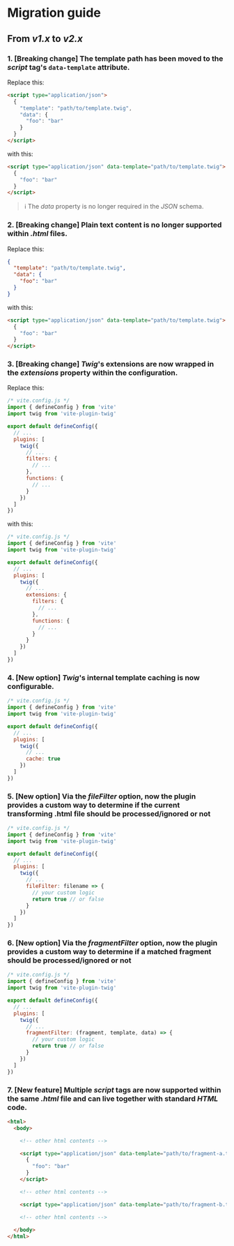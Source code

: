 # Migration guide

## From *v1.x* to *v2.x*

### 1. [Breaking change] __The template path has been moved to the *script* tag's `data-template` attribute.__

Replace this:
```html
<script type="application/json">
  {
    "template": "path/to/template.twig",
    "data": {
      "foo": "bar"
    }
  }
</script>
```

with this:
```html
<script type="application/json" data-template="path/to/template.twig">
  {
    "foo": "bar"
  }
</script>
```

> ℹ️ The *data* property is no longer required in the *JSON* schema.


### 2. [Breaking change] __Plain text content is no longer supported within *.html* files.__

Replace this:
```json
{
  "template": "path/to/template.twig",
  "data": {
    "foo": "bar"
  }
}
```

with this:
```html
<script type="application/json" data-template="path/to/template.twig">
  {
    "foo": "bar"
  }
</script>
```


### 3. [Breaking change] __*Twig*'s extensions are now wrapped in the *extensions* property within the configuration.__

Replace this:
```js
/* vite.config.js */
import { defineConfig } from 'vite'
import twig from 'vite-plugin-twig'

export default defineConfig({
  // ...
  plugins: [
    twig({
      // ...
      filters: {
        // ...
      },
      functions: {
        // ...
      }
    })
  ]
})
```

with this:
```js
/* vite.config.js */
import { defineConfig } from 'vite'
import twig from 'vite-plugin-twig'

export default defineConfig({
  // ...
  plugins: [
    twig({
      // ...
      extensions: {
        filters: {
          // ...
        },
        functions: {
          // ...
        }
      }
    })
  ]
})
```


### 4. [New option] __*Twig*'s internal template caching is now configurable.__

```js
/* vite.config.js */
import { defineConfig } from 'vite'
import twig from 'vite-plugin-twig'

export default defineConfig({
  // ...
  plugins: [
    twig({
      // ...
      cache: true
    })
  ]
})

```


### 5. [New option] __Via the *fileFilter* option, now the plugin provides a custom way to determine if the current transforming .html file should be processed/ignored or not__

```js
/* vite.config.js */
import { defineConfig } from 'vite'
import twig from 'vite-plugin-twig'

export default defineConfig({
  // ...
  plugins: [
    twig({
      // ...
      fileFilter: filename => {
        // your custom logic
        return true // or false
      }
    })
  ]
})

```


### 6. [New option] __Via the *fragmentFilter* option, now the plugin provides a custom way to determine if a matched fragment should be processed/ignored or not__

```js
/* vite.config.js */
import { defineConfig } from 'vite'
import twig from 'vite-plugin-twig'

export default defineConfig({
  // ...
  plugins: [
    twig({
      // ...
      fragmentFilter: (fragment, template, data) => {
        // your custom logic
        return true // or false
      }
    })
  ]
})

```


### 7. [New feature] __Multiple *script* tags are now supported within the same *.html* file and can live together with standard *HTML* code.__

```html
<html>
  <body>

    <!-- other html contents -->

    <script type="application/json" data-template="path/to/fragment-a.twig">
      {
        "foo": "bar"
      }
    </script>

    <!-- other html contents -->

    <script type="application/json" data-template="path/to/fragment-b.twig"></script>

    <!-- other html contents -->
    
  </body>
</html>
```